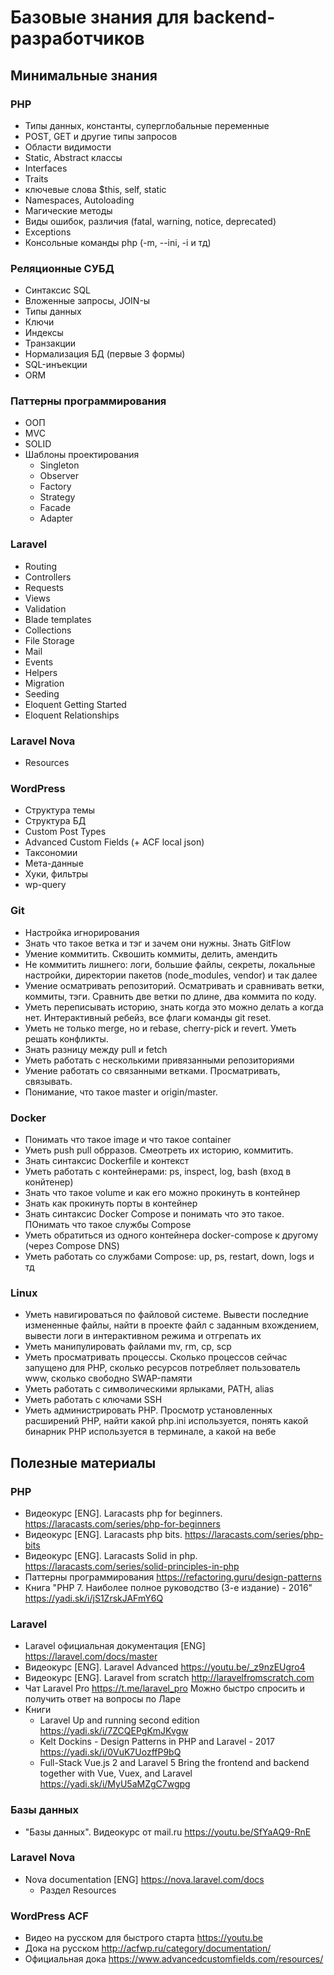 # Базовые знания для backend-разработчиков

## Минимальные знания

### PHP

- Типы данных, константы, суперглобальные переменные
- POST, GET и другие типы запросов
- Области видимости
- Static, Abstract классы
- Interfaces
- Traits
- ключевые слова $this, self, static
- Namespaces, Autoloading
- Магические методы
- Виды ошибок, различия (fatal, warning, notice, deprecated)
- Exceptions
- Консольные команды php (-m, --ini, -i и тд)

### Реляционные СУБД

- Синтаксис SQL
- Вложенные запросы, JOIN-ы
- Типы данных
- Ключи
- Индексы
- Транзакции
- Нормализация БД (первые 3 формы)
- SQL-инъекции
- ORM

### Паттерны программирования

- ООП
- MVC
- SOLID
- Шаблоны проектирования
  - Singleton
  - Observer
  - Factory
  - Strategy
  - Facade
  - Adapter

### Laravel

- Routing
- Controllers
- Requests
- Views
- Validation
- Blade templates
- Collections
- File Storage
- Mail
- Events
- Helpers
- Migration
- Seeding
- Eloquent Getting Started
- Eloquent Relationships


### Laravel Nova

- Resources

### WordPress

- Структура темы
- Структура БД
- Custom Post Types
- Advanced Custom Fields (+ ACF local json)
- Таксономии
- Мета-данные
- Хуки, фильтры
- wp-query

### Git

  - Настройка игнорирования
  - Знать что такое ветка и тэг и зачем они нужны. Знать GitFlow
  - Умение коммитить. Сквошить коммиты, делить, амендить
  - Не коммитить лишнего: логи, большие файлы, секреты, локальные настройки, директории пакетов (node_modules, vendor) и так далее
  - Умение осматривать репозиторий. Осматривать и сравнивать ветки, коммиты, тэги. Сравнить две ветки по длине, два коммита по коду.
  - Уметь переписывать историю, знать когда это можно делать а когда нет. Интерактивный ребейз, все флаги команды git reset.
  - Уметь не только merge, но и rebase, cherry-pick и revert. Уметь решать конфликты.
  - Знать разницу между pull и fetch
  - Уметь работать с несколькими привязанными репозиториями
  - Умение работать со связанными ветками. Просматривать, связывать.
  - Понимание, что такое master и origin/master.

### Docker

- Понимать что такое image и что такое container
- Уметь push pull обрразов. Смеотреть их историю, коммитить.
- Знать синтаксис Dockerfile и контекст
- Уметь работать с контейнерами: ps, inspect, log, bash (вход в конйтенер)
- Знать что такое volume и как его можно прокинуть в контейнер
- Знать как прокинуть порты в контейнер
- Знать синтаксис Docker Compose и понимать что это такое. ПОнимать что такое службы Compose
- Уметь обратиться из одного контейнера docker-compose к другому (через Compose DNS)
- Уметь работать со службами Compose: up, ps, restart, down, logs и тд

### Linux

- Уметь навигироваться по файловой системе. Вывести последние измененные файлы, найти в проекте файл с заданным вхождением, вывести логи в интерактивном режима и отгрепать их
- Уметь манипулировать файлами mv, rm, cp, scp
- Уметь просматривать процессы. Сколько процессов сейчас запущено для PHP, сколько ресурсов потребляет пользователь www, сколько свободно SWAP-памяти
- Уметь работать с символическими ярлыками, PATH, alias
- Уметь работать с ключами SSH
- Уметь администрировать PHP. Просмотр установленных расширений PHP, найти какой php.ini используется, понять какой бинарник PHP используется в терминале, а какой на вебе

## Полезные материалы

### PHP

- Видеокурс [ENG]. Laracasts php for beginners. https://laracasts.com/series/php-for-beginners
- Видеокурс [ENG]. Laracasts php bits. https://laracasts.com/series/php-bits
- Видеокурс [ENG]. Laracasts Solid in php. https://laracasts.com/series/solid-principles-in-php
- Паттерны программирования https://refactoring.guru/design-patterns
- Книга "PHP 7. Наиболее полное руководство (3-е издание) - 2016" https://yadi.sk/i/jS1ZrskJAFmY6Q

### Laravel

- Laravel официальная документация [ENG] https://laravel.com/docs/master
- Видеокурс [ENG]. Laravel Advanced https://youtu.be/_z9nzEUgro4
- Видеокурс [ENG]. Laravel from scratch http://laravelfromscratch.com
- Чат Laravel Pro https://t.me/laravel_pro Можно быстро спросить и получить ответ на вопросы по Ларе
- Книги
  - Laravel Up and running second edition https://yadi.sk/i/7ZCQEPgKmJKvgw
  - Kelt Dockins - Design Patterns in PHP and Laravel - 2017 https://yadi.sk/i/0VuK7UozffP9bQ
  - Full-Stack Vue.js 2 and Laravel 5 Bring the frontend and backend together with Vue, Vuex, and Laravel https://yadi.sk/i/MyU5aMZgC7wgpg

### Базы данных

  - "Базы данных". Видеокурс от mail.ru https://youtu.be/SfYaAQ9-RnE

### Laravel Nova

- Nova documentation [ENG] https://nova.laravel.com/docs
  - Раздел Resources

### WordPress ACF

- Видео на русском для быстрого старта https://youtu.be
- Дока на русском http://acfwp.ru/category/documentation/
- Официальная дока https://www.advancedcustomfields.com/resources/
